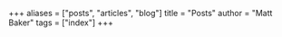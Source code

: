 +++
aliases = ["posts", "articles", "blog"]
title = "Posts"
author = "Matt Baker"
tags = ["index"]
+++
